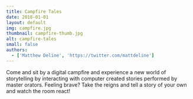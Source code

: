 ```yaml
---
title: Campfire Tales
date: 2018-01-01
layout: default
img: campfire.jpg
thumbnail: campfire-thumb.jpg
alt: campfire-tales
small: false
authors:
  - ['Matthew Deline', 'https://twitter.com/mattdeline']
---
```


Come and sit by a digital campfire and experience a new world of storytelling by interacting with computer created stories performed by master orators. Feeling brave? Take the reigns and tell a story of your own and watch the room react!

<!-- if you want to use a lightbox for larger images, here is how
  <a href="img/portfolio/bigImage.jpg" data-lightbox="image-1" data-title="My caption"><img src="img/portfolio/thumbnailImage.jpg"></a>
-->
